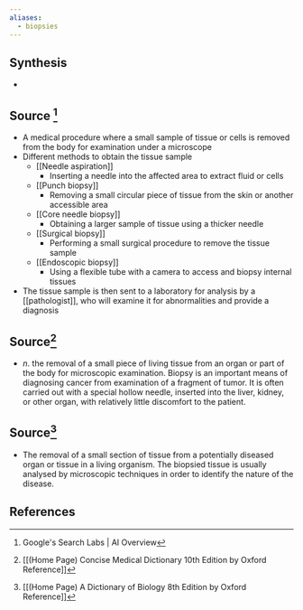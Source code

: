 ```yaml
---
aliases:
  - biopsies
---
```

## Synthesis
- 
## Source [^1]
- A medical procedure where a small sample of tissue or cells is removed from the body for examination under a microscope
- Different methods to obtain the tissue sample
	- [[Needle aspiration]]
		- Inserting a needle into the affected area to extract fluid or cells
	- [[Punch biopsy]]
		- Removing a small circular piece of tissue from the skin or another accessible area
	- [[Core needle biopsy]]
		- Obtaining a larger sample of tissue using a thicker needle
	- [[Surgical biopsy]]
		- Performing a small surgical procedure to remove the tissue sample
	- [[Endoscopic biopsy]]
		- Using a flexible tube with a camera to access and biopsy internal tissues
- The tissue sample is then sent to a laboratory for analysis by a [[pathologist]], who will examine it for abnormalities and provide a diagnosis
## Source[^2]
- $n$. the removal of a small piece of living tissue from an organ or part of the body for microscopic examination. Biopsy is an important means of diagnosing cancer from examination of a fragment of tumor. It is often carried out with a special hollow needle, inserted into the liver, kidney, or other organ, with relatively little discomfort to the patient.
## Source[^3]
- The removal of a small section of tissue from a potentially diseased organ or tissue in a living organism. The biopsied tissue is usually analysed by microscopic techniques in order to identify the nature of the disease.
## References

[^1]: Google's Search Labs | AI Overview
[^2]: [[(Home Page) Concise Medical Dictionary 10th Edition by Oxford Reference]]
[^3]: [[(Home Page) A Dictionary of Biology 8th Edition by Oxford Reference]]